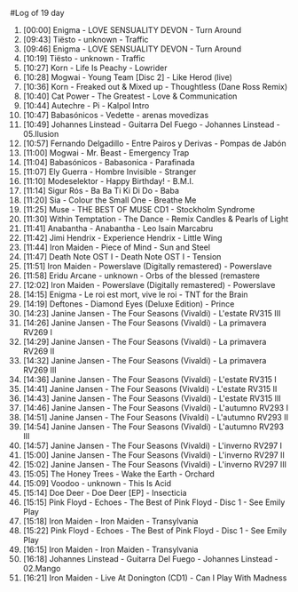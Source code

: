 #Log of 19 day

1. [00:00] Enigma - LOVE SENSUALITY DEVON - Turn Around
1. [09:43] Tiësto - unknown - Traffic
1. [09:46] Enigma - LOVE SENSUALITY DEVON - Turn Around
1. [10:19] Tiësto - unknown - Traffic
1. [10:27] Korn - Life Is Peachy - Lowrider
1. [10:28] Mogwai - Young Team [Disc 2] - Like Herod (live)
1. [10:36] Korn - Freaked out & Mixed up - Thoughtless (Dane Ross Remix)
1. [10:40] Cat Power - The Greatest - Love & Communication
1. [10:44] Autechre - Pi - Kalpol Intro
1. [10:47] Babasónicos - Vedette - arenas movedizas
1. [10:49] Johannes Linstead - Guitarra Del Fuego - Johannes Linstead - 05.Ilusion
1. [10:57] Fernando Delgadillo - Entre Pairos y Derivas - Pompas de Jabón
1. [11:00] Mogwai - Mr. Beast - Emergency Trap
1. [11:04] Babasónicos - Babasonica - Parafinada
1. [11:07] Ely Guerra - Hombre Invisible - Stranger
1. [11:10] Modeselektor - Happy Birthday! - B.M.I.
1. [11:14] Sigur Rós - Ba Ba Ti Ki Di Do - Baba
1. [11:20] Sia - Colour the Small One - Breathe Me
1. [11:25] Muse - THE BEST OF MUSE CD1 - Stockholm Syndrome
1. [11:30] Within Temptation - The Dance - Remix Candles & Pearls of Light
1. [11:41] Anabantha - Anabantha - Leo Isain Marcabru
1. [11:42] Jimi Hendrix - Experience Hendrix - Little Wing
1. [11:44] Iron Maiden - Piece of Mind - Sun and Steel
1. [11:47] Death Note OST I - Death Note OST I - Tension
1. [11:51] Iron Maiden - Powerslave (Digitally remastered) - Powerslave
1. [11:58] Eridu Arcane - unknown - Orbs of the blessed (remastere
1. [12:02] Iron Maiden - Powerslave (Digitally remastered) - Powerslave
1. [14:15] Enigma - Le roi est mort, vive le roi - TNT for the Brain
1. [14:19] Deftones - Diamond Eyes (Deluxe Edition) - Prince
1. [14:23] Janine Jansen - The Four Seasons (Vivaldi) - L'estate RV315 III
1. [14:26] Janine Jansen - The Four Seasons (Vivaldi) - La primavera RV269 I
1. [14:29] Janine Jansen - The Four Seasons (Vivaldi) - La primavera RV269 II
1. [14:32] Janine Jansen - The Four Seasons (Vivaldi) - La primavera RV269 III
1. [14:36] Janine Jansen - The Four Seasons (Vivaldi) - L'estate RV315 I
1. [14:41] Janine Jansen - The Four Seasons (Vivaldi) - L'estate RV315 II
1. [14:43] Janine Jansen - The Four Seasons (Vivaldi) - L'estate RV315 III
1. [14:46] Janine Jansen - The Four Seasons (Vivaldi) - L'autumno RV293 I
1. [14:51] Janine Jansen - The Four Seasons (Vivaldi) - L'autumno RV293 II
1. [14:54] Janine Jansen - The Four Seasons (Vivaldi) - L'autumno RV293 III
1. [14:57] Janine Jansen - The Four Seasons (Vivaldi) - L'inverno RV297 I
1. [15:00] Janine Jansen - The Four Seasons (Vivaldi) - L'inverno RV297 II
1. [15:02] Janine Jansen - The Four Seasons (Vivaldi) - L'inverno RV297 III
1. [15:05] The Honey Trees - Wake the Earth - Orchard
1. [15:09] Voodoo - unknown - This Is Acid
1. [15:14] Doe Deer - Doe Deer [EP] - Insecticia
1. [15:15] Pink Floyd - Echoes - The Best of Pink Floyd - Disc 1 - See Emily Play
1. [15:18] Iron Maiden - Iron Maiden - Transylvania
1. [15:22] Pink Floyd - Echoes - The Best of Pink Floyd - Disc 1 - See Emily Play
1. [16:15] Iron Maiden - Iron Maiden - Transylvania
1. [16:18] Johannes Linstead - Guitarra Del Fuego - Johannes Linstead - 02.Mango
1. [16:21] Iron Maiden - Live At Donington (CD1) - Can I Play With Madness
